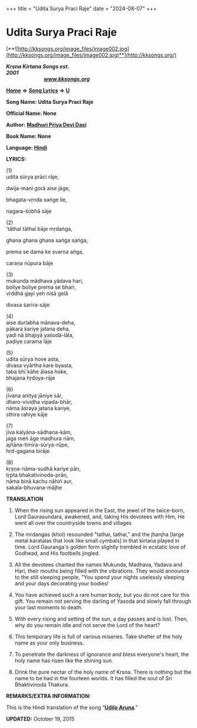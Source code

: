 +++
title = "Udita Surya Praci Raje"
date = "2024-08-07"
+++

# Udita Surya Praci Raje
[**![http://kksongs.org/image_files/image002.jpg](http://kksongs.org/image_files/image002.jpg)**](http://kksongs.org/)

**_Krsna Kirtana Songs est. 2001_**                                                                                                                                                 **_www.kksongs.org_**

**[Home](http://kksongs.org/)** **⇒** **[Song Lyrics](http://kksongs.org/lyrics.html)** **⇒** **[U](http://kksongs.org/songs/song_u.html)**

**Song Name: Udita Surya Praci Raje**

**Official Name: None**

**Author:** [**Madhuri Priya Devi Dasi**](http://kksongs.org/authors/list/madhuripriya.html)

**Book Name: None**

**Language: [Hindi](http://kksongs.org/language/list/hindi.html)**

**LYRICS:**

(1)  
udita sūrya prāci rāje,

dwija-maṇi gorā aise jāge,

bhagata-vṛnda sańge lie,

nagara-śobhā sāje

(2)  
'tāthaī tāthaī bāje mṛdańga,

ghana ghana ghana sańga sańga,

prema se dama ke svarṇa ańga,

caraṇa nūpura bāje

(3)  
mukunda mādhava yādava hari,  
boliye boliye prema se bhari,  
vṛddhā gayi yeh niśā gelā

divasa śarīra-sāje

(4)  
aise durlabha mānava-deha,  
pākara kariye jatana deha,  
yadi nā bhajiyā yaśodā-lāla,  
paḍiye carama lāje

(5)  
udita sūrya hove asta,  
divasa vyārtha kare byasta,  
taba bhī kāhe ālasa hoke,  
bhajana hṛdoya-rāje

(6)  
jīvana anitya jāniye sār,  
dharo-vividha vipada-bhār,  
nāma āśraya jatana kariye,  
sthira rahiye kāje

(7)  
jīva kalyāna-sādhana-kām,  
jaga meń āge madhura nām,  
ajñāna-timira-sūrya-rūpe,  
hṛd-gagana birāje

(8)  
kṛṣṇa-nāma-sudhā kariye pān,  
tṛpta bhakativinoda-prāṇ,  
nāma binā kachu nāhiń aur,  
sakala-bhuvana-mājhe

**TRANSLATION**

1) When the rising sun appeared in the East, the jewel of the twice-born, Lord Gaurasundara, awakened, and, taking His devotees with Him, He went all over the countryside towns and villages

2) The mrdangas (khol) resounded "tathai, tathai," and the jhanjha \[large metal karatalas that look like small cymbals\] in that kirtana played in time. Lord Gauranga's golden form slightly trembled in ecstatic love of Godhead, and His footbells jingled.

3) All the devotees chanted the names Mukunda, Madhava, Yadava and Hari, their mouths being filled with the vibrations. They would announce to the still sleeping people, "You spend your nights uselessly sleeping and your days decorating your bodies!

4) You have achieved such a rare human body, but you do not care for this gift. You remain not serving the darling of Yasoda and slowly fall through your last moments to death.

5) With every rising and setting of the sun, a day passes and is lost. Then, why do you remain idle and not serve the Lord of the heart?

6) This temporary life is full of various miseries. Take shelter of the holy name as your only business.

7) To penetrate the darkness of ignorance and bless everyone's heart, the holy name has risen like the shining sun.

8) Drink the pure nectar of the holy name of Krsna. There is nothing but the name to be had in the fourteen worlds. It has filled the soul of Sri Bhaktivinoda Thakura.

**REMARKS/EXTRA INFORMATION:**

This is the Hindi translation of the song “**[Udilo Aruna](http://kksongs.org/songs/u/udiloaruna.html)**.”

**UPDATED:** October 19, 2015
